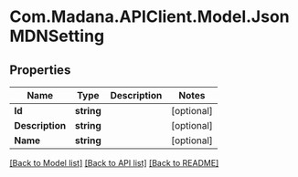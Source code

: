 
# Com.Madana.APIClient.Model.JsonMDNSetting

## Properties

Name | Type | Description | Notes
------------ | ------------- | ------------- | -------------
**Id** | **string** |  | [optional] 
**Description** | **string** |  | [optional] 
**Name** | **string** |  | [optional] 

[[Back to Model list]](../README.md#documentation-for-models)
[[Back to API list]](../README.md#documentation-for-api-endpoints)
[[Back to README]](../README.md)

